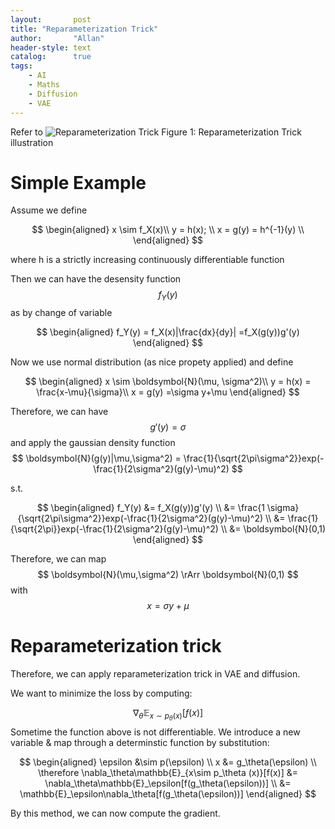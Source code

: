 ```yaml
---
layout:       post
title: "Reparameterization Trick"
author:       "Allan"
header-style: text
catalog:      true
tags:
    - AI
    - Maths
    - Diffusion
    - VAE
---
```

Refer to 
![Reparameterization Trick](https://kexue.fm/usr/uploads/2018/03/3543425351.png)
Figure 1: Reparameterization Trick illustration

# Simple Example
Assume we define 

$$
\begin{aligned}
    x \sim f_X(x)\\
    y = h(x);  \\
    x = g(y) = h^{-1}(y) \\
\end{aligned}
$$

where h is a strictly increasing continuously differentiable function

Then we can have the desensity function 
$$ f_Y(y) $$
as by change of variable

$$
\begin{aligned}
    f_Y(y) = f_X(x)|\frac{dx}{dy}| =f_X(g(y))g'(y)
\end{aligned}
$$

Now we use normal distribution (as nice propety applied) and define 

$$
\begin{aligned}
    x \sim \boldsymbol{N}(\mu, \sigma^2)\\
    y = h(x) = \frac{x-\mu}{\sigma}\\
    x = g(y) =\sigma y+\mu
\end{aligned}
$$

Therefore, we can have 
$$ g'(y) = \sigma $$
 and apply the gaussian density function 
$$ \boldsymbol{N}(g(y)|\mu,\sigma^2) = \frac{1}{\sqrt{2\pi\sigma^2}}exp(-\frac{1}{2\sigma^2}(g(y)-\mu)^2) $$

s.t.

$$
\begin{aligned}
    f_Y(y) &= f_X(g(y))g'(y) \\
    &= \frac{1 \sigma}{\sqrt{2\pi\sigma^2}}exp(-\frac{1}{2\sigma^2}(g(y)-\mu)^2) \\
    &= \frac{1}{\sqrt{2\pi}}exp(-\frac{1}{2\sigma^2}(g(y)-\mu)^2) \\
    &= \boldsymbol{N}(0,1)
\end{aligned} 
$$

Therefore, we can map 
$$ \boldsymbol{N}(\mu,\sigma^2) \rArr \boldsymbol{N}(0,1) $$
 with 
$$x = \sigma y + \mu$$
# Reparameterization trick
Therefore, we can apply reparameterization trick in VAE and diffusion. 

We want to minimize the loss by computing: 

$$
\nabla_\theta\mathbb{E}_{x\sim p_\theta (x)}[f(x)]
$$
Sometime the function above is not differentiable. We introduce a new variable & map through a determinstic function by substitution:

$$
\begin{aligned}
\epsilon &\sim p(\epsilon) \\
x &= g_\theta(\epsilon) \\
\therefore \nabla_\theta\mathbb{E}_{x\sim p_\theta (x)}[f(x)] &= \nabla_\theta\mathbb{E}_\epsilon[f(g_\theta(\epsilon))] \\
&= \mathbb{E}_\epsilon\nabla_\theta[f(g_\theta(\epsilon))]
\end{aligned}
$$

By this method, we can now compute the gradient.
